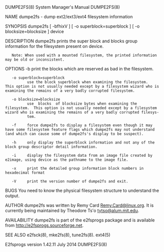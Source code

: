 DUMPE2FS(8)                                                                                System Manager's Manual                                                                                DUMPE2FS(8)



NAME
       dumpe2fs - dump ext2/ext3/ext4 filesystem information

SYNOPSIS
       dumpe2fs [ -bfhixV ] [ -o superblock=superblock ] [ -o blocksize=blocksize ] device

DESCRIPTION
       dumpe2fs prints the super block and blocks group information for the filesystem present on device.

       Note: When used with a mounted filesystem, the printed information may be old or inconsistent.

OPTIONS
       -b     print the blocks which are reserved as bad in the filesystem.

       -o superblock=superblock
              use the block superblock when examining the filesystem.  This option is not usually needed except by a filesystem wizard who is examining the remains of a very badly corrupted filesystem.

       -o blocksize=blocksize
              use  blocks  of blocksize bytes when examining the filesystem.  This option is not usually needed except by a filesystem wizard who is examining the remains of a very badly corrupted filesys-
              tem.

       -f     force dumpe2fs to display a filesystem even though it may have some filesystem feature flags which dumpe2fs may not understand (and which can cause some of dumpe2fs's display to be suspect).

       -h     only display the superblock information and not any of the block group descriptor detail information.

       -i     display the filesystem data from an image file created by e2image, using device as the pathname to the image file.

       -x     print the detailed group information block numbers in hexadecimal format

       -V     print the version number of dumpe2fs and exit.

BUGS
       You need to know the physical filesystem structure to understand the output.

AUTHOR
       dumpe2fs was written by Remy Card <Remy.Card@linux.org>.  It is currently being maintained by Theodore Ts'o <tytso@alum.mit.edu>.

AVAILABILITY
       dumpe2fs is part of the e2fsprogs package and is available from http://e2fsprogs.sourceforge.net.

SEE ALSO
       e2fsck(8), mke2fs(8), tune2fs(8).  ext4(5)




E2fsprogs version 1.42.11                                                                         July 2014                                                                                       DUMPE2FS(8)
